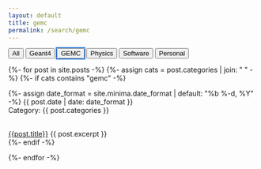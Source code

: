 ```yaml
---
layout: default
title: gemc
permalink: /search/gemc
---
```



<div id="html_button_selector">
<div class="button-group">
<button onclick="my_select('all')      ; "                                     > All      </button>
<button onclick="my_select('geant4')   ; "                                     > Geant4   </button>
<button onclick="my_select('gemc')     ; " style="outline: 2px solid #2a7ae2;" > GEMC     </button>
<button onclick="my_select('physics')  ; "                                     > Physics  </button>
<button onclick="my_select('software') ; "                                     > Software </button>
<button onclick="my_select('personal') ; "                                     > Personal </button>
</div>
</div>

<div id="html_content_selector">

{%- for post in site.posts -%}
{%- assign cats = post.categories | join: " " -%}
{%- if cats contains "gemc" -%}

{%- assign date_format = site.minima.date_format | default: "%b %-d, %Y" -%}
<span class="post-meta">{{ post.date | date: date_format }}<br></span>
<span class="post-meta">Category: {{ post.categories }}</span>

<br/>
<a href="{{ post.url | relative_url }}">{{post.title}}</a>
{{ post.excerpt }}
<br/>
{%- endif -%}

{%- endfor -%}

</div>

